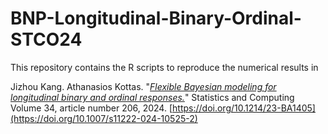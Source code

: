 # BNP-Longitudinal-Binary-Ordinal-STCO24
This repository contains the R scripts to reproduce the numerical results in

Jizhou Kang. Athanasios Kottas.
"[*Flexible Bayesian modeling for longitudinal binary and ordinal responses.*](https://link.springer.com/article/10.1007/s11222-024-10525-2?utm_source=rct_congratemailt&utm_medium=email&utm_campaign=oa_20241026&utm_content=10.1007%2Fs11222-024-10525-2)" Statistics and Computing Volume 34, article number 206, 2024. [https://doi.org/10.1214/23-BA1405](https://doi.org/10.1007/s11222-024-10525-2)



